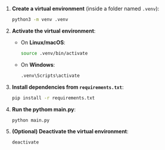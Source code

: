 1. **Create a virtual environment** (inside a folder named `.venv`):

   ```bash
   python3 -m venv .venv
   ```

2. **Activate the virtual environment**:

   * On **Linux/macOS**:

     ```bash
     source .venv/bin/activate
     ```

   * On **Windows**:

     ```bash
     .venv\Scripts\activate
     ```

3. **Install dependencies from `requirements.txt`**:

   ```bash
   pip install -r requirements.txt
   ```

4. **Run the pythom main.py**:

   ```bash
   python main.py
   ```

5. **(Optional) Deactivate the virtual environment**:

   ```bash
   deactivate
   ```